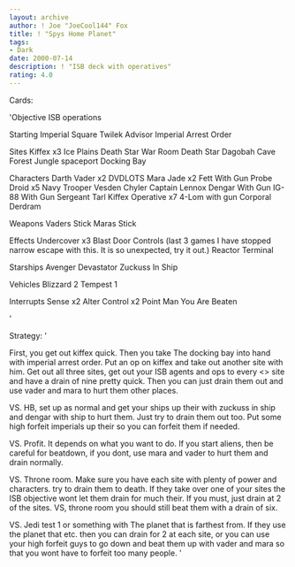 ```yaml
---
layout: archive
author: ! Joe "JoeCool144" Fox
title: ! "Spys Home Planet"
tags:
- Dark
date: 2000-07-14
description: ! "ISB deck with operatives"
rating: 4.0
---
```

Cards: 

'Objective
ISB operations

Starting
Imperial Square
Twilek Advisor
Imperial Arrest Order

Sites
Kiffex x3
Ice Plains
Death Star War Room
Death Star
Dagobah Cave
Forest
Jungle
spaceport Docking Bay

Characters
Darth Vader x2
DVDLOTS
Mara Jade x2
Fett With Gun
Probe Droid x5
Navy Trooper Vesden
Chyler
Captain Lennox
Dengar With Gun
IG-88 With Gun
Sergeant Tarl
Kiffex Operative x7
4-Lom with gun
Corporal Derdram

Weapons
Vaders Stick
Maras Stick

Effects
Undercover x3
Blast Door Controls (last 3 games I have stopped narrow escape with this. It is so unexpected, try it out.)
Reactor Terminal

Starships
Avenger
Devastator
Zuckuss In Ship

Vehicles
Blizzard 2
Tempest 1

Interrupts
Sense x2
Alter
Control x2
Point Man
You Are Beaten



'

Strategy: '

First, you get out kiffex quick. Then you take The docking bay into hand with imperial arrest order. Put an op on kiffex and take out another site with him. Get out all three sites, get out your ISB agents and ops to every <> site and have a drain of nine pretty quick. Then you can just drain them out and use vader and mara to hurt them other places.

VS. HB, set up as normal and get your ships up their with zuckuss in ship and dengar with ship to hurt them. Just try to drain them out too. Put some high forfeit imperials up their so you can forfeit them if needed.

VS. Profit. It depends on what you want to do. If you start aliens, then be careful for beatdown, if you dont, use mara and vader to hurt them and drain normally.

VS. Throne room. Make sure you have each site with plenty of power and characters. try to drain them to death. If they take over one of your sites the ISB objective wont let them drain for much their. If you must, just drain at 2 of the sites. VS, throne room you should still beat them with a drain of six.

VS. Jedi test 1 or something with The planet that is farthest from. If they use the planet that etc. then you can drain for 2 at each site, or you can use your high forfeit guys to go down and beat them up with vader and mara so that  you wont have to forfeit too many people. '